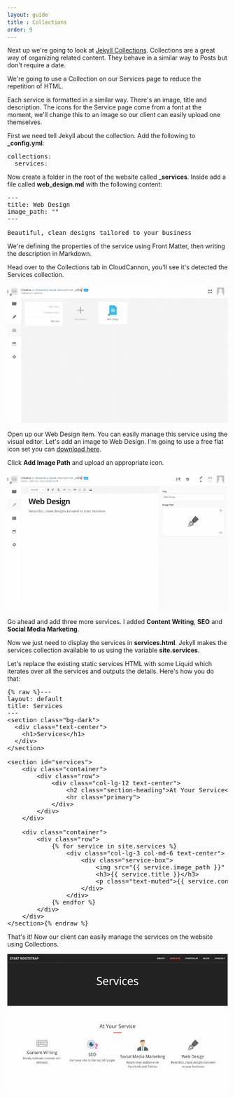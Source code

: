 ```yaml
---
layout: guide
title : Collections
order: 9
---
```


Next up we're going to look at [Jekyll Collections](http://jekyllrb.com/docs/collections/). Collections are a great way of organizing related content. They behave in a similar way to Posts but don't require a date.

We're going to use a Collection on our Services page to reduce the repetition of HTML.

Each service is formatted in a similar way. There's an image, title and description. The icons for the Service page come from a font at the moment, we'll change this to an image so our client can easily upload one themselves.

First we need tell Jekyll about the collection. Add the following to **_config.yml**:

<pre>collections:
  services:</pre>

Now create a folder in the root of the website called **_services**. Inside add a file called **web_design.md** with the following content:

<pre>---
title: Web Design
image_path: ""
---

Beautiful, clean designs tailored to your business</pre>

We're defining the properties of the service using Front Matter, then writing the description in Markdown.

Head over to the Collections tab in CloudCannon, you'll see it's detected the Services collection.

![Collections](/img/guide/collections/collections.png)

Open up our Web Design item. You can easily manage this service using the visual editor. Let's add an image to Web Design. I'm going to use a free flat icon set you can [download here](/flaticons_squidink.zip).

Click **Add Image Path** and upload an appropriate icon.

![Add Image](/img/guide/collections/add_image.png)

Go ahead and add three more services. I added **Content Writing**, **SEO** and **Social Media Marketing**.

Now we just need to display the services in **services.html**. Jekyll makes the services collection available to us using the variable **site.services**.

Let's replace the existing static services HTML with some Liquid which iterates over all the services and outputs the details. Here's how you do that:

<pre>{% raw %}---
layout: default
title: Services
---
&lt;section class=&quot;bg-dark&quot;&gt;
  &lt;div class=&quot;text-center&quot;&gt;
    &lt;h1&gt;Services&lt;/h1&gt;
  &lt;/div&gt;
&lt;/section&gt;

&lt;section id=&quot;services&quot;&gt;
    &lt;div class=&quot;container&quot;&gt;
        &lt;div class=&quot;row&quot;&gt;
            &lt;div class=&quot;col-lg-12 text-center&quot;&gt;
                &lt;h2 class=&quot;section-heading&quot;&gt;At Your Service&lt;/h2&gt;
                &lt;hr class=&quot;primary&quot;&gt;
            &lt;/div&gt;
        &lt;/div&gt;
    &lt;/div&gt;

    &lt;div class=&quot;container&quot;&gt;
        &lt;div class=&quot;row&quot;&gt;
            {% for service in site.services %}
                &lt;div class=&quot;col-lg-3 col-md-6 text-center&quot;&gt;
                    &lt;div class=&quot;service-box&quot;&gt;
                        &lt;img src=&quot;{{ service.image_path }}&quot; alt=&quot;{{ service.title }}&quot;/&gt;
                        &lt;h3&gt;{{ service.title }}&lt;/h3&gt;
                        &lt;p class=&quot;text-muted&quot;&gt;{{ service.content }}&lt;/p&gt;
                    &lt;/div&gt;
                &lt;/div&gt;
            {% endfor %}
        &lt;/div&gt;
    &lt;/div&gt;
&lt;/section&gt;{% endraw %}</pre>

That's it! Now our client can easily manage the services on the website using Collections.

![Final](/img/guide/collections/final.png)
